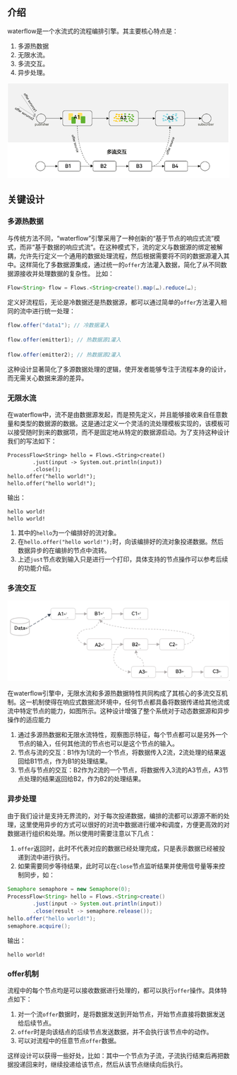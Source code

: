 ## 介绍

waterflow是一个水流式的流程编排引擎。其主要核心特点是：

1. 多源热数据
2. 无限水流。
3. 多流交互。
4. 异步处理。

![img.png](../../../../resources/framework/waterflow/java/quick-start-guide/1%20introduction/introduction.png)  

## 关键设计

### 多源热数据

与传统方法不同，“waterflow”引擎采用了一种创新的“基于节点的响应式流”模式，而非“基于数据的响应式流”。在这种模式下，流的定义与数据源的绑定被解耦，允许先行定义一个通用的数据处理流程，然后根据需要将不同的数据源灌入其中。这样简化了多数据源集成，通过统一的`offer`方法灌入数据，简化了从不同数据源接收并处理数据的复杂性。
比如：

```java
Flow<String> flow = Flows.<String>create().map(…).reduce(…);
```

定义好流程后，无论是冷数据还是热数据源，都可以通过简单的`offer`方法灌入相同的流中进行统一处理：

```java
flow.offer("data1"); // 冷数据灌入

flow.offer(emitter1); // 热数据源1灌入

flow.offer(emitter2); // 热数据源2灌入
```

这种设计显著简化了多源数据处理的逻辑，使开发者能够专注于流程本身的设计，而无需关心数据来源的差异。

### 无限水流

在waterflow中，流不是由数据源发起，而是预先定义，并且能够接收来自任意数量和类型的数据源的数据。这是通过定义一个灵活的流处理模板实现的，该模板可以接受随时到来的数据项，而不是固定地从特定的数据源启动。为了支持这种设计我们的写法如下：

```
ProcessFlow<String> hello = Flows.<String>create()
        .just(input -> System.out.println(input))
        .close();
hello.offer("hello world!");
hello.offer("hello world!");
```

输出：

```
hello world!
hello world!
```

1. 其中的`hello`为一个编排好的流对象。
2. 在`hello.offer("hello world!");`时，向该编排好的流对象投递数据。然后数据异步的在编排的节点中流转。
3. 上述`just`节点收到输入只是进行一个打印，具体支持的节点操作可以参考后续的功能介绍。

### 多流交互

![image](../../../../resources/framework/waterflow/java/quick-start-guide/1%20introduction/multi-flow.png)

在waterflow引擎中，无限水流和多源热数据特性共同构成了其核心的多流交互机制。这一机制使得在响应式数据流环境中，任何节点都具备将数据传递给其他流或流中特定节点的能力，如图所示。这种设计增强了整个系统对于动态数据源和异步操作的适应能力

1. 通过多源热数据和无限水流特性，观察图示特征，每个节点都可以是另外一个节点的输入，任何其他流的节点也可以是这个节点的输入。
2. 节点与流的交互：B1作为1流的一个节点，将数据传入2流，2流处理的结果返回给B1节点，作为B1的处理结果。
3. 节点与节点的交互：B2作为2流的一个节点，将数据传入3流的A3节点，A3节点处理的结果返回给B2，作为B2的处理结果。

### 异步处理

由于我们设计是支持无界流的，对于每次投递数据，编排的流都可以源源不断的处理，这里使用异步的方式可以很好的对流中数据进行缓冲和调度，方便更高效的对数据进行组织和处理。所以使用时需要注意以下几点：

1. `offer`返回时，此时不代表对应的数据已经处理完成，只是表示数据已经被投递到流中进行执行。
2. 如果需要同步等待结果，此时可以在`close`节点监听结果并使用信号量等来控制同步，如：

```java
Semaphore semaphore = new Semaphore(0);
ProcessFlow<String> hello = Flows.<String>create()
        .just(input -> System.out.println(input))
        .close(result -> semaphore.release());
hello.offer("hello world!");
semaphore.acquire();
```

输出：

```
hello world!
```

### offer机制

流程中的每个节点均是可以接收数据进行处理的，都可以执行`offer`操作。具体特点如下：

1. 对一个流`offer`数据时，是将数据发送到开始节点，开始节点直接将数据发送给后续节点。
2. `offer`时是向该结点的后续节点发送数据，并不会执行该节点中的动作。
3. 可以对流程中的任意节点`offer`数据。

这样设计可以获得一些好处，比如：其中一个节点为子流，子流执行结束后再把数据投递回来时，继续投递给该节点，然后从该节点继续向后执行。

